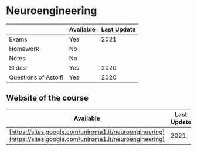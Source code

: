 # Neuroengineering

|   | Available | Last Update |
| ------------- | ------------- | ------------ |
| Exams | Yes | 2021 |
| Homework  | No |  |
| Notes  | No |  |
| Slides | Yes | 2020 |
| Questions of Astolfi | Yes | 2020 |

## Website of the course

|  Available | Last Update |
| ------------- | ------------- | 
| [https://sites.google.com/uniroma1.it/neuroengineering](https://sites.google.com/uniroma1.it/neuroengineering) | 2021 |
